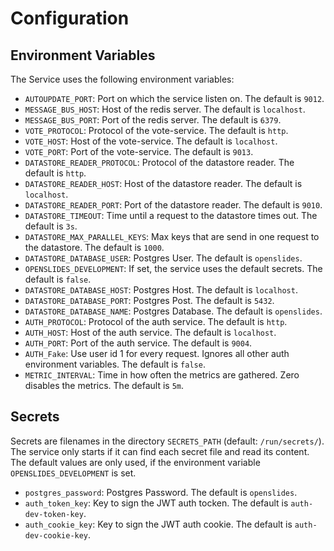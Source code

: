 <!--- Code generated with go generate ./... DO NOT EDIT. --->
# Configuration

## Environment Variables

The Service uses the following environment variables:

* `AUTOUPDATE_PORT`: Port on which the service listen on. The default is `9012`.
* `MESSAGE_BUS_HOST`: Host of the redis server. The default is `localhost`.
* `MESSAGE_BUS_PORT`: Port of the redis server. The default is `6379`.
* `VOTE_PROTOCOL`: Protocol of the vote-service. The default is `http`.
* `VOTE_HOST`: Host of the vote-service. The default is `localhost`.
* `VOTE_PORT`: Port of the vote-service. The default is `9013`.
* `DATASTORE_READER_PROTOCOL`: Protocol of the datastore reader. The default is `http`.
* `DATASTORE_READER_HOST`: Host of the datastore reader. The default is `localhost`.
* `DATASTORE_READER_PORT`: Port of the datastore reader. The default is `9010`.
* `DATASTORE_TIMEOUT`: Time until a request to the datastore times out. The default is `3s`.
* `DATASTORE_MAX_PARALLEL_KEYS`: Max keys that are send in one request to the datastore. The default is `1000`.
* `DATASTORE_DATABASE_USER`: Postgres User. The default is `openslides`.
* `OPENSLIDES_DEVELOPMENT`: If set, the service uses the default secrets. The default is `false`.
* `DATASTORE_DATABASE_HOST`: Postgres Host. The default is `localhost`.
* `DATASTORE_DATABASE_PORT`: Postgres Post. The default is `5432`.
* `DATASTORE_DATABASE_NAME`: Postgres Database. The default is `openslides`.
* `AUTH_PROTOCOL`: Protocol of the auth service. The default is `http`.
* `AUTH_HOST`: Host of the auth service. The default is `localhost`.
* `AUTH_PORT`: Port of the auth service. The default is `9004`.
* `AUTH_Fake`: Use user id 1 for every request. Ignores all other auth environment variables. The default is `false`.
* `METRIC_INTERVAL`: Time in how often the metrics are gathered. Zero disables the metrics. The default is `5m`.


## Secrets

Secrets are filenames in the directory `SECRETS_PATH` (default: `/run/secrets/`). 
The service only starts if it can find each secret file and read its content. 
The default values are only used, if the environment variable `OPENSLIDES_DEVELOPMENT` is set.

* `postgres_password`: Postgres Password. The default is `openslides`.
* `auth_token_key`: Key to sign the JWT auth tocken. The default is `auth-dev-token-key`.
* `auth_cookie_key`: Key to sign the JWT auth cookie. The default is `auth-dev-cookie-key`.
